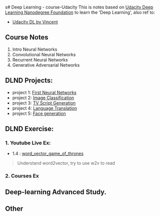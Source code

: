 s# Deep Learning - course-Udacity
This is notes based on [Udacity Deep Learning Nanodegree Foundation](https://github.com/udacity/deep-learning) to learn the 'Deep Learning', also ref to:
- [Udacity DL by Vincent](https://classroom.udacity.com/courses/ud730)

## Course Notes
1. Intro Neural Networks
2. Convolutional Neural Networks
3. Recurrent Neural Networks
4. Generative Adversarial Networks


## DLND Projects:
- project 1: [First Neural Networks](./Projects/proj1_firstNN)
- project 2: [Image Classification](./Projects/pro2)
- project 3: [TV Script Generation](./Projects/pro3_RNN)
- project 4: [Language Translation](./Projects/proj4_seq2seq)
- project 5: [Face generation](./Projects/proj5_GAN_faceGeneration)

## DLND Exercise:
### 1. Youtube Live Ex:
- 1.4 : [word_vector_game_of_thrones](./Siraj_Live_Ex/wk-04_word2vec)
> Understand word2vector, try to use w2v to read <pride and prejudice>

### 2. Courses Ex

## Deep-learning Advanced Study.

## Other
